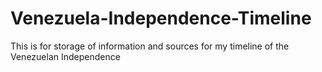 # Venezuela-Independence-Timeline
This is for storage of information and sources for my timeline of the Venezuelan Independence 
